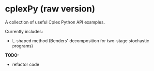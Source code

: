 # cplexPy (raw version)
A collection of useful Cplex Python API examples.

Currently includes:
 * L-shaped method (Benders' decomposition for two-stage stochastic programs)


__TODO:__ 
 * refactor code
